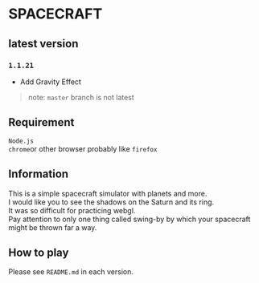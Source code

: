 # SPACECRAFT  
## latest version  
### ```1.1.21```  
* Add Gravity Effect  
> note: ` master `  branch is not latest
  
## Requirement  
```Node.js```  
```chrome```or other browser probably like ```firefox```  
  
## Information  
This is a simple spacecraft simulator with planets and more.  
I would like you to see the shadows on the Saturn and its ring.  
It was so difficult for practicing webgl.  
Pay attention to only one thing called swing-by by which your spacecraft might be thrown far a way.  
   
## How to play 
Please see ```README.md``` in each version. 
